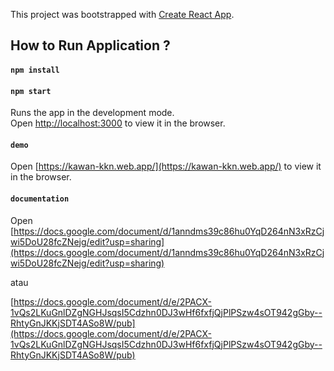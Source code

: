 This project was bootstrapped with [Create React App](https://github.com/facebook/create-react-app).

## How to Run Application ?

#### `npm install`

#### `npm start`

Runs the app in the development mode.<br />
Open [http://localhost:3000](http://localhost:3000) to view it in the browser.

#### `demo `

Open [https://kawan-kkn.web.app/](https://kawan-kkn.web.app/) to view it in the browser.

#### `documentation `

Open [https://docs.google.com/document/d/1anndms39c86hu0YqD264nN3xRzCjwi5DoU28fcZNejg/edit?usp=sharing](https://docs.google.com/document/d/1anndms39c86hu0YqD264nN3xRzCjwi5DoU28fcZNejg/edit?usp=sharing)

atau 

[https://docs.google.com/document/d/e/2PACX-1vQs2LKuGnlDZgNGHJsqsI5Cdzhn0DJ3wHf6fxfjQjPlPSzw4sOT942gGby--RhtyGnJKKjSDT4ASo8W/pub](https://docs.google.com/document/d/e/2PACX-1vQs2LKuGnlDZgNGHJsqsI5Cdzhn0DJ3wHf6fxfjQjPlPSzw4sOT942gGby--RhtyGnJKKjSDT4ASo8W/pub)